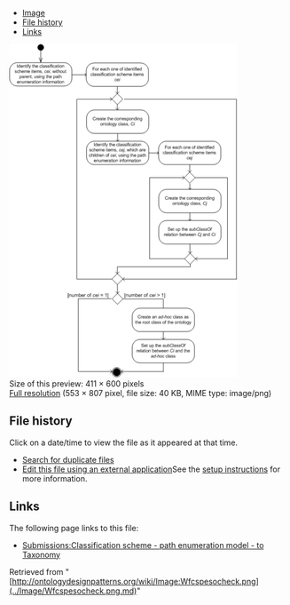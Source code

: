 * [Image](../Image/Wfcspesocheck.png.md#file)
* [File history](../Image/Wfcspesocheck.png.md#filehistory)
* [Links](../Image/Wfcspesocheck.png.md#filelinks)

[![Image:Wfcspesocheck.png](../images/thumb/a/a0/Wfcspesocheck.png/411px-Wfcspesocheck.png)](../images/a/a0/Wfcspesocheck.png)  
Size of this preview: 411 × 600 pixels  
[Full resolution](../images/a/a0/Wfcspesocheck.png)‎ (553 × 807 pixel, file size: 40 KB, MIME type: image/png)

## File history

Click on a date/time to view the file as it appeared at that time.



  
* [Search for duplicate files](http://ontologydesignpatterns.org/wiki/Special:FileDuplicateSearch/Wfcspesocheck.png "Special:FileDuplicateSearch/Wfcspesocheck.png")
* [Edit this file using an external application](http://ontologydesignpatterns.org/wiki/index.php?title=Image:Wfcspesocheck.png&action=edit&externaledit=true&mode=file "Image:Wfcspesocheck.png")See the [setup instructions](http://www.mediawiki.org/wiki/Manual:External_editors "http://www.mediawiki.org/wiki/Manual:External_editors") for more information.

## Links



The following page links to this file:


* [Submissions:Classification scheme - path enumeration model - to Taxonomy](../Submissions/Classification_scheme_-_path_enumeration_model_-_to_Taxonomy.md "Submissions:Classification scheme - path enumeration model - to Taxonomy")


Retrieved from "[http://ontologydesignpatterns.org/wiki/Image:Wfcspesocheck.png](../Image/Wfcspesocheck.png.md)"